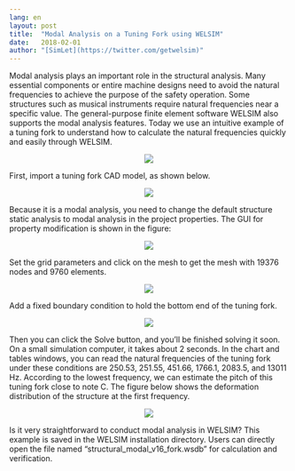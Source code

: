 ```yaml
---
lang: en
layout: post
title:  "Modal Analysis on a Tuning Fork using WELSIM"
date:   2018-02-01
author: "[SimLet](https://twitter.com/getwelsim)"
---
```


Modal analysis plays an important role in the structural analysis. Many essential components or entire machine designs need to avoid the natural frequencies to achieve the purpose of the safety operation. Some structures such as musical instruments require natural frequencies near a specific value. The general-purpose finite element software WELSIM also supports the modal analysis features. Today we use an intuitive example of a tuning fork to understand how to calculate the natural frequencies quickly and easily through WELSIM.

<p align="center">
  <img src="https://cdn-images-1.medium.com/max/800/1*gVVM3gW9oMGqTnrYM7xtYQ.jpeg"/>
</p>


First, import a tuning fork CAD model, as shown below.


<p align="center">
  <img src="https://cdn-images-1.medium.com/max/800/1*DLTu6bRZ4WSSuzj_H9LKTg.png"/>
</p>

Because it is a modal analysis, you need to change the default structure static analysis to modal analysis in the project properties. The GUI for property modification is shown in the figure:

<p align="center">
  <img src="https://cdn-images-1.medium.com/max/800/1*CWtGQT-ZlLeeh9v3fYLc2g.png"/>
</p>

Set the grid parameters and click on the mesh to get the mesh with 19376 nodes and 9760 elements.

<p align="center">
  <img src="https://cdn-images-1.medium.com/max/800/1*e0gfKXnH7Kupe7YJNZvprw.png"/>
</p>

Add a fixed boundary condition to hold the bottom end of the tuning fork.

<p align="center">
  <img src="https://cdn-images-1.medium.com/max/800/1*5VI9sf4rlY5POlGsWoAWnQ.png"/>
</p>

Then you can click the Solve button, and you’ll be finished solving it soon. On a small simulation computer, it takes about 2 seconds. In the chart and tables windows, you can read the natural frequencies of the tuning fork under these conditions are 250.53, 251.55, 451.66, 1766.1, 2083.5, and 13011 Hz. According to the lowest frequency, we can estimate the pitch of this tuning fork close to note C. The figure below shows the deformation distribution of the structure at the first frequency.

<p align="center">
  <img src="https://cdn-images-1.medium.com/max/800/1*RGBj_LtAuPt1ggpOHA5WQA.png"/>
</p>

Is it very straightforward to conduct modal analysis in WELSIM? This example is saved in the WELSIM installation directory. Users can directly open the file named “structural_modal_v16_fork.wsdb” for calculation and verification.

